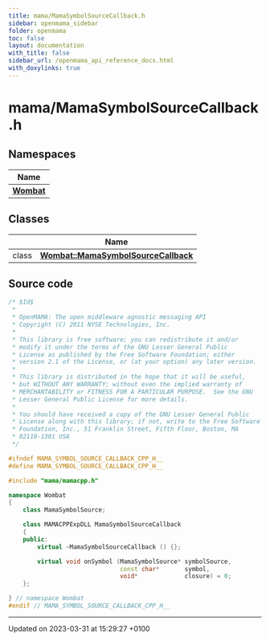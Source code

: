 ```yaml
---
title: mama/MamaSymbolSourceCallback.h
sidebar: openmama_sidebar
folder: openmama
toc: false
layout: documentation
with_title: false
sidebar_url: /openmama_api_reference_docs.html
with_doxylinks: true
---
```


# mama/MamaSymbolSourceCallback.h



## Namespaces

| Name           |
| -------------- |
| **[Wombat](namespaceWombat.html)**  |

## Classes

|                | Name           |
| -------------- | -------------- |
| class | **[Wombat::MamaSymbolSourceCallback](classWombat_1_1MamaSymbolSourceCallback.html)**  |




## Source code

```cpp
/* $Id$
 *
 * OpenMAMA: The open middleware agnostic messaging API
 * Copyright (C) 2011 NYSE Technologies, Inc.
 *
 * This library is free software; you can redistribute it and/or
 * modify it under the terms of the GNU Lesser General Public
 * License as published by the Free Software Foundation; either
 * version 2.1 of the License, or (at your option) any later version.
 *
 * This library is distributed in the hope that it will be useful,
 * but WITHOUT ANY WARRANTY; without even the implied warranty of
 * MERCHANTABILITY or FITNESS FOR A PARTICULAR PURPOSE.  See the GNU
 * Lesser General Public License for more details.
 *
 * You should have received a copy of the GNU Lesser General Public
 * License along with this library; if not, write to the Free Software
 * Foundation, Inc., 51 Franklin Street, Fifth Floor, Boston, MA
 * 02110-1301 USA
 */

#ifndef MAMA_SYMBOL_SOURCE_CALLBACK_CPP_H__
#define MAMA_SYMBOL_SOURCE_CALLBACK_CPP_H__

#include "mama/mamacpp.h"

namespace Wombat 
{
    class MamaSymbolSource;

    class MAMACPPExpDLL MamaSymbolSourceCallback
    {
    public:
        virtual ~MamaSymbolSourceCallback () {};

        virtual void onSymbol (MamaSymbolSource* symbolSource,
                               const char*       symbol,
                               void*             closure) = 0;
    };

} // namespace Wombat
#endif // MAMA_SYMBOL_SOURCE_CALLBACK_CPP_H__
```


-------------------------------

Updated on 2023-03-31 at 15:29:27 +0100
